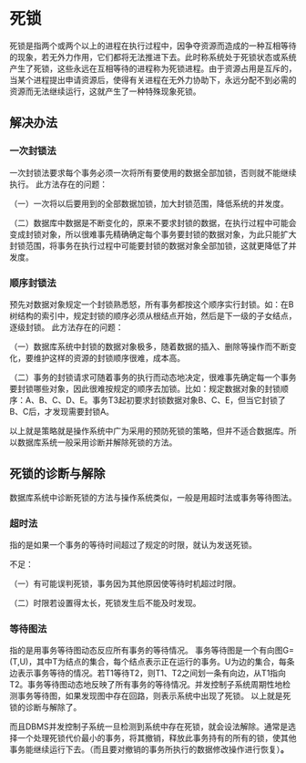 # 死锁

死锁是指两个或两个以上的进程在执行过程中，因争夺资源而造成的一种互相等待的现象，若无外力作用，它们都将无法推进下去。此时称系统处于死锁状态或系统产生了死锁，这些永远在互相等待的进程称为死锁进程。由于资源占用是互斥的，当某个进程提出申请资源后，使得有关进程在无外力协助下，永远分配不到必需的资源而无法继续运行，这就产生了一种特殊现象死锁。

## 解决办法

### 一次封锁法

 一次封锁法要求每个事务必须一次将所有要使用的数据全部加锁，否则就不能继续执行。 此方法存在的问题：

（一）一次将以后要用到的全部数据加锁，加大封锁范围，降低系统的并发度。

（二）数据库中数据是不断变化的，原来不要求封锁的数据，在执行过程中可能会变成封锁对象，所以很难事先精确确定每个事务要封锁的数据对象，为此只能扩大封锁范围，将事务在执行过程中可能要封锁的数据对象全部加锁，这就更降低了并发度。

### 顺序封锁法

 预先对数据对象规定一个封锁熟悉怒，所有事务都按这个顺序实行封锁。如：在B树结构的索引中，规定封锁的顺序必须从根结点开始，然后是下一级的子女结点，逐级封锁。 此方法存在的问题：

（一）数据库系统中封锁的数据对象极多，随着数据的插入、删除等操作而不断变化，要维护这样的资源的封锁顺序很难，成本高。

（二）事务的封锁请求可随着事务的执行而动态地决定，很难事先确定每一个事务要封锁哪些对象，因此很难按规定的顺序去加锁。比如：规定数据对象的封锁顺序：A、B、C、D、E。事务T3起初要求封锁数据对象B、C、E，但当它封锁了B、C后，才发现需要封锁A。

以上就是策略就是操作系统中广为采用的预防死锁的策略，但并不适合数据库。所以数据库系统一般采用诊断并解除死锁的方法。

## **死锁的诊断与解除**

数据库系统中诊断死锁的方法与操作系统类似，一般是用超时法或事务等待图法。

### 超时法

指的是如果一个事务的等待时间超过了规定的时限，就认为发送死锁。 

不足：

（一）有可能误判死锁，事务因为其他原因使等待时机超过时限。

（二）时限若设置得太长，死锁发生后不能及时发现。

### 等待图法

指的是用事务等待图动态反应所有事务的等待情况。 事务等待图是一个有向图G=\(T,U\)，其中T为结点的集合，每个结点表示正在运行的事务。U为边的集合，每条边表示事务等待的情况。若T1等待T2，则T1、T2之间划一条有向边，从T1指向T2。事务等待图动态地反映了所有事务的等待情况。并发控制子系统周期性地检测事务等待图，如果发现图中存在回路，则表示系统中出现了死锁。 以上就是死锁的诊断与解除了。

而且DBMS并发控制子系统一旦检测到系统中存在死锁，就会设法解除。通常是选择一个处理死锁代价最小的事务，将其撤销，释放此事务持有的所有的锁，使其他事务能继续运行下去。（而且要对撤销的事务所执行的数据修改操作进行恢复）**。**

